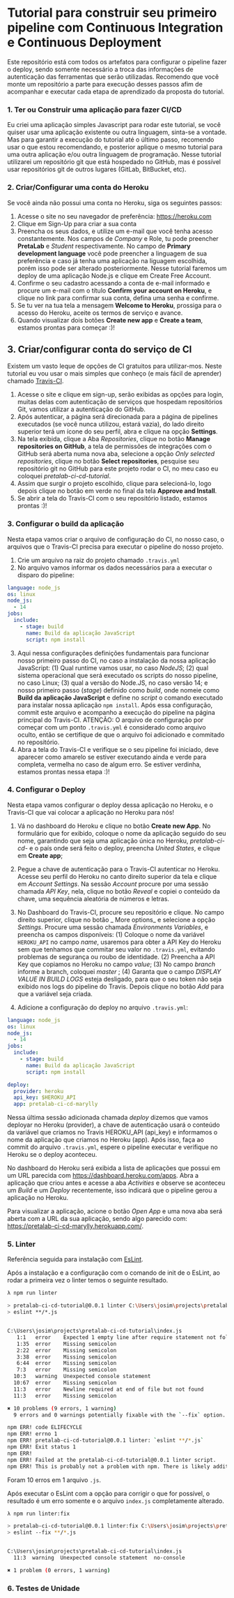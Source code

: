 # Tutorial para construir seu primeiro pipeline com Continuous Integration e Continuous Deployment

Este repositório está com todos os artefatos para configurar o pipeline fazer o deploy, sendo somente necessário a troca das informações de autenticação das ferramentas que serão utilizadas. Recomendo que você monte um repositório a parte para execução desses passos afim de acompanhar e executar cada etapa de aprendizado da proposta do tutorial.
### 1. Ter ou Construir uma aplicação para fazer CI/CD
Eu criei uma aplicação simples Javascript para rodar este tutorial, se você quiser usar uma aplicação existente ou outra linguagem, sinta-se a vontade. Mas para garantir a execução do tutorial até o último passo, recomendo usar o que estou recomendando, e posterior aplique o mesmo tutorial para uma outra aplicação e/ou outra linguagem de programação.
Nesse tutorial utilizarei um repositório git que está hospedado no GitHub, mas é possível usar repositórios git de outros lugares (GitLab, BitBucket, etc).

### 2. Criar/Configurar uma conta do Heroku

Se você ainda não possui uma conta no Heroku, siga os seguintes passos:

1. Acesse o site no seu navegador de preferência: https://heroku.com
2. Clique em Sign-Up para criar a sua conta
3. Preencha os seus dados, e utilize um e-mail que você tenha acesso constantemente. Nos campos de _Company_ e Role, tu pode preencher __PretaLab__ e _Student_ respectivamente. No campo de __Primary development language__ você pode preencher a linguagem de sua preferência e caso já tenha uma aplicação na liguagem escolhida, porém isso pode ser alterado posteriormente. Nesse tutorial faremos um deploy de uma aplicação Node.js e clique em Create Free Account.
4. Confirme o seu cadastro acessando a conta de e-mail informado e procure um e-mail com o título __Confirm your account on Heroku__, e clique no link para confirmar sua conta, defina uma senha e confirme.
5. Se tu ver na tua tela a mensagem __Welcome to Heroku__, prossiga para o acesso do Heroku, aceite os termos de serviço e avance.
6. Quando visualizar dois botões __Create new app__ e __Create a team__, estamos prontas para começar :)!

## 3. Criar/configurar conta do serviço de CI

Existem um vasto leque de opções de CI gratuitos para utilizar-mos. Neste tutorial eu vou usar o mais simples que conheço (e mais fácil de aprender) chamado [Travis-CI](https://www.travis-ci.com/).

1. Acesse o site e clique em sign-up, serão exibidas as opções para login, muitas delas com autenticação de serviços que hospedam repositórios Git, vamos utilizar a autenticação do GitHub.
2. Após autenticar, a página será direcionada para a página de pipelines executados (se você nunca utilizou, estará vazia), do lado direito superior terá um ícone do seu perfil, abra e clique na opção __Settings__.
3. Na tela exibida, clique a Aba _Repositories_, clique no botão __Manage repositories on GitHub__, a tela de permissões de integrações com o GitHub será aberta numa nova aba, selecione a opção _Only selected repositories_, clique no botão __Select repositories__, pesquise seu repositório git no GitHub para este projeto rodar o CI, no meu caso eu coloquei _pretalab-ci-cd-tutorial_.
4. Assim que surgir o projeto escolhido, clique para selecioná-lo, logo depois clique no botão em verde no final da tela __Approve and Install__.
5. Se abrir a tela do Travis-CI com o seu repositório listado, estamos prontas :)!

### 3. Configurar o build da aplicação

Nesta etapa vamos criar o arquivo de configuração do CI, no nosso caso, o arquivos que o Travis-CI precisa para executar o pipeline do nosso projeto.

1. Crie um arquivo na raiz do projeto chamado `.travis.yml`
2. No arquivo vamos informar os dados necessários para a executar o disparo do pipeline:

```yaml
language: node_js
os: linux
node_js:
  - 14
jobs:
  include:
    - stage: build
      name: Build da aplicação JavaScript
      script: npm install
```

3. Aqui nessa configurações definições fundamentais para funcionar nosso primeiro passo do CI, no caso a instalação da nossa aplicação JavaScript: (1) Qual runtime vamos usar, no caso _NodeJS_; (2) qual sistema operacional que será executado os scripts do nosso pipeline, no caso Linux; (3) qual a versão do Node.JS, no caso versão 14; e nosso primeiro passo (_stage_) definido como _build_, onde nomeie como __Build da aplicação JavaScript__ e define no _script_ o comando executado para instalar nossa aplicação `npm install`. Após essa configuração, commit este arquivo e acompanho a execução do pipeline na página principal do Travis-CI.
ATENÇÃO: O arquivo de configuração por começar com um ponto `.travis.yml` é considerado como arquivo oculto, então se certifique de que o arquivo foi adicionado e commitado no repositório.
4. Abra a tela do Travis-CI e verifique se o seu pipeline foi iniciado, deve aparecer como amarelo se estiver executando ainda e verde para completa, vermelha no caso de algum erro. Se estiver verdinha, estamos prontas nessa etapa :)!

### 4. Configurar o Deploy
Nesta etapa vamos configurar o deploy dessa aplicação no Heroku, e o Travis-CI que vai colocar a aplicação no Heroku para nós!

1. Vá no dashboard do Heroku e clique no botão __Create new App__. No formulário que for exibido, coloque o nome da aplicação seguido do seu nome, garantindo que seja uma aplicação única no Heroku, _pretalab-ci-cd-<seunome>_ e o país onde será feito o deploy, preencha _United States_, e clique em __Create app__;

2. Pegue a chave de autenticação para o Travis-CI autenticar no Heroku. Acesse seu perfil do Heroku no canto direito superior da tela e clique em _Account Settings_. Na sessão _Account_ procure por uma sessão chamada _API Key_, nela, clique no botão _Reveal_ e copiei o conteúdo da chave, uma sequência aleatória de números e letras.

3. No Dashboard do Travis-CI, procure seu repositório e clique. No campo direito superior, clique no botão _ More options_ e selecione a opção _Settings_. Procure uma sessão chamada _Environments Variables_, e preencha os campos disponíveis: (1) Coloque o nome da variável `HEROKU_API` no campo _name_, usaremos para obter a API Key do Heroku sem que tenhamos que commitar seu valor no `.travis.yml`, evitando problemas de segurança ou roubo de identidade. (2) Preencha a API Key que copiamos no Heroku no campo _value_; (3) No campo _branch_ informe a branch, coloquei _master_ ; (4) Garanta que o campo _DISPLAY VALUE IN BUILD LOGS_ esteja desligado, para que o seu token não seja exibido nos logs do pipeline do Travis. Depois clique no botão _Add_ para que a variável seja criada.

4. Adicione a configuração do deploy no arquivo `.travis.yml`:

```yaml
language: node_js
os: linux
node_js:
  - 14
jobs:
  include:
    - stage: build
      name: Build da aplicação JavaScript
      script: npm install

deploy:
  provider: heroku
  api_key: $HEROKU_API
  app: pretalab-ci-cd-marylly
```

Nessa última sessão adicionada chamada _deploy_ dizemos que vamos deployar no Heroku (provider), a chave de autenticação usará o conteúdo da variável que criamos no Travis HEROKU_API (api_key) e informamos o nome da aplicação que criamos no Heroku (app).
Após isso, faça ao commit do arquivo `.travis.yml`, espere o pipeline executar e verifique no Heroku se o deploy aconteceu.

No dashboard do Heroku será exibida a lista de aplicações que possui em um URL parecida com https://dashboard.heroku.com/apps. Abra a aplicação que criou antes e acesse a aba _Activities_ e observe se aconteceu um _Build_ e um _Deploy_ recentemente, isso indicará que o pipeline gerou a aplicação no Heroku.

Para visualizar a aplicação, acione o botão _Open App_ e uma nova aba será aberta com a URL da sua aplicação, sendo algo parecido com: https://pretalab-ci-cd-marylly.herokuapp.com/.

### 5. Linter

Referência seguida para instalação com [EsLint](https://eslint.org/docs/user-guide/getting-started).

Após a instalação e a configuração com o comando de init de o EsLint, ao rodar a primeira vez o linter temos o seguinte resultado.
```bash
λ npm run linter

> pretalab-ci-cd-tutorial@0.0.1 linter C:\Users\josim\projects\pretalab-ci-cd-tutorial
> eslint **/*.js


C:\Users\josim\projects\pretalab-ci-cd-tutorial\index.js
   1:1   error    Expected 1 empty line after require statement not followed by another require  import/newline-after-import
   1:35  error    Missing semicolon                                                              semi
   2:22  error    Missing semicolon                                                              semi
   3:38  error    Missing semicolon                                                              semi
   6:44  error    Missing semicolon                                                              semi
   7:3   error    Missing semicolon                                                              semi
  10:3   warning  Unexpected console statement                                                   no-console
  10:67  error    Missing semicolon                                                              semi
  11:3   error    Newline required at end of file but not found                                  eol-last
  11:3   error    Missing semicolon                                                              semi

✖ 10 problems (9 errors, 1 warning)
  9 errors and 0 warnings potentially fixable with the `--fix` option.

npm ERR! code ELIFECYCLE
npm ERR! errno 1
npm ERR! pretalab-ci-cd-tutorial@0.0.1 linter: `eslint **/*.js`
npm ERR! Exit status 1
npm ERR!
npm ERR! Failed at the pretalab-ci-cd-tutorial@0.0.1 linter script.
npm ERR! This is probably not a problem with npm. There is likely additional logging output above.

```

Foram 10 erros em 1 arquivo `.js`.

Após executar o EsLint com a opção para corrigir o que for possível, o resultado é um erro somente e o arquivo `index.js` completamente alterado.

```bash
λ npm run linter:fix 

> pretalab-ci-cd-tutorial@0.0.1 linter:fix C:\Users\josim\projects\pretalab-ci-cd-tutorial
> eslint --fix **/*.js


C:\Users\josim\projects\pretalab-ci-cd-tutorial\index.js
  11:3  warning  Unexpected console statement  no-console

✖ 1 problem (0 errors, 1 warning)
```

### 6. Testes de Unidade
